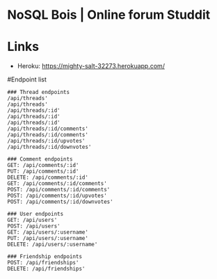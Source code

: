 # NoSQL Bois | Online forum Studdit

# Links
 - Heroku: https://mighty-salt-32273.herokuapp.com/

 #Endpoint list
 
    ### Thread endpoints
    /api/threads'
    /api/threads'
    /api/threads/:id'
    /api/threads/:id'
    /api/threads/:id'
    /api/threads/:id/comments'
    /api/threads/:id/comments'
    /api/threads/:id/upvotes'
    /api/threads/:id/downvotes'

    ### Comment endpoints
    GET: /api/comments/:id'
    PUT: /api/comments/:id'
    DELETE: /api/comments/:id'
    GET: /api/comments/:id/comments'
    POST: /api/comments/:id/comments'
    POST: /api/comments/:id/upvotes'
    POST: /api/comments/:id/downvotes'

    ### User endpoints
    GET: /api/users'
    POST: /api/users'
    GET: /api/users/:username'
    PUT: /api/users/:username'
    DELETE: /api/users/:username'

    ### Friendship endpoints
    POST: /api/friendships'
    DELETE: /api/friendships'